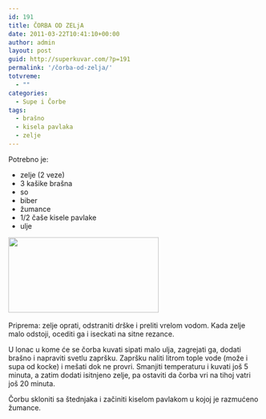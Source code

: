 ```yaml
---
id: 191
title: ČORBA OD ZELjA
date: 2011-03-22T10:41:10+00:00
author: admin
layout: post
guid: http://superkuvar.com/?p=191
permalink: '/čorba-od-zelja/'
totvreme:
  - ""
categories:
  - Supe i Čorbe
tags:
  - brašno
  - kisela pavlaka
  - zelje
---
```

Potrebno je:

  * zelje (2 veze)
  * 3 kašike brašna
  * so
  * biber
  * žumance
  * 1/2 čaše kisele pavlake
  * ulje

<img class="alignnone size-medium wp-image-792" title="corbazelje" src="/wp-content/uploads/2011/03/corbazelje-300x150.jpg" alt="" width="300" height="150" srcset="/wp-content/uploads/2011/03/corbazelje-300x150.jpg 300w, /wp-content/uploads/2011/03/corbazelje.jpg 318w" sizes="(max-width: 300px) 100vw, 300px" /> 

Priprema: zelje oprati, odstraniti drške i preliti vrelom vodom. Kada zelje malo odstoji, ocediti ga i iseckati na sitne rezance.

U lonac u kome će se čorba kuvati sipati malo ulja, zagrejati ga, dodati brašno i napraviti svetlu zapršku. Zapršku naliti litrom tople vode (može i supa od kocke) i mešati dok ne provri. Smanjiti temperaturu i kuvati još 5 minuta, a zatim dodati isitnjeno zelje, pa ostaviti da čorba vri na tihoj vatri još 20 minuta.

Čorbu skloniti sa štednjaka i začiniti kiselom pavlakom u kojoj je razmućeno žumance.
